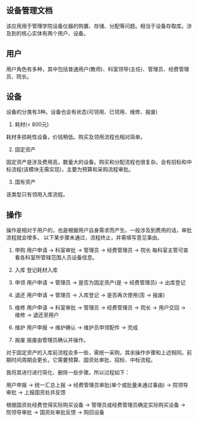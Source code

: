 ## 设备管理文档

该应用用于管理学院设备仪器的购置、存储、分配等问题。相当于设备存取库。涉及到的核心实体有两个用户、设备。

## 用户

用户角色有多种，其中包括普通用户(教师)、科室领导(主任)、管理员、经费管理员、院长。

## 设备

设备的分类有3种。设备也会有状态(可领用、已领用、维修、报废)

1. 耗材(< 800元)

耗材多损耗性设备，价钱稍低。购买及领用流程也相对简单。

2. 固定资产

固定资产是涉及费用高，数量大的设备。购买和分配流程也很复杂。会有招标和中标流程(该模块无需实现)，主要为预算和采购流程审批。

3. 国有资产

该类型只有领用入库流程。

## 操作

操作是相对于用户的，也是根据用户自身需求而产生。一般涉及到费用的话，审批流程就会增多。
以下某步骤未通过，流程终止，并需填写意见事由。

1. 申购
用户申请 -> 科室审批 -> 管理员 -> 经费管理员 -> 院长
每科室主管可查看各科室所管辖范围人员设备信息。

2. 入库
登记耗材入库

3. 申领
用户申请 -> 管理员 -> 是否为固定资产(是 -> 经费管理员) -> 出库登记

4. 退还
用户申请 -> 管理员 -> 入库登记 -> 是否再次使用(否 -> 报废)

5. 维修
用户申请 -> 科室审批 -> 管理员 -> 经费管理员 -> 院长 -> 用户交回 -> 维修 -> 退还至用户

6. 维护
用户申报 -> 维护确认 -> 维护员申领配件 -> 完成

7. 报废
报废由管理员确认并操作。

对于固定资产的入库前流程会多一些，需统一采购，其余操作步骤和上述相同。前期时间周期会更长，它需要预算、国资处审批、招标、中标流程。

我将其进行进行简化、删除一些步骤。所以过程如下：

用户申报 -> 统一汇总上报 -> 经费管理员审批(单个或批量未通过事由) -> 院领导审批 -> 上报国资处并反馈

根据国资处经费觉得实际购买设备 -> 管理员或经费管理员确定实际购买设备 -> 院领导审批 -> 国资处审批反馈 -> 购回设备
